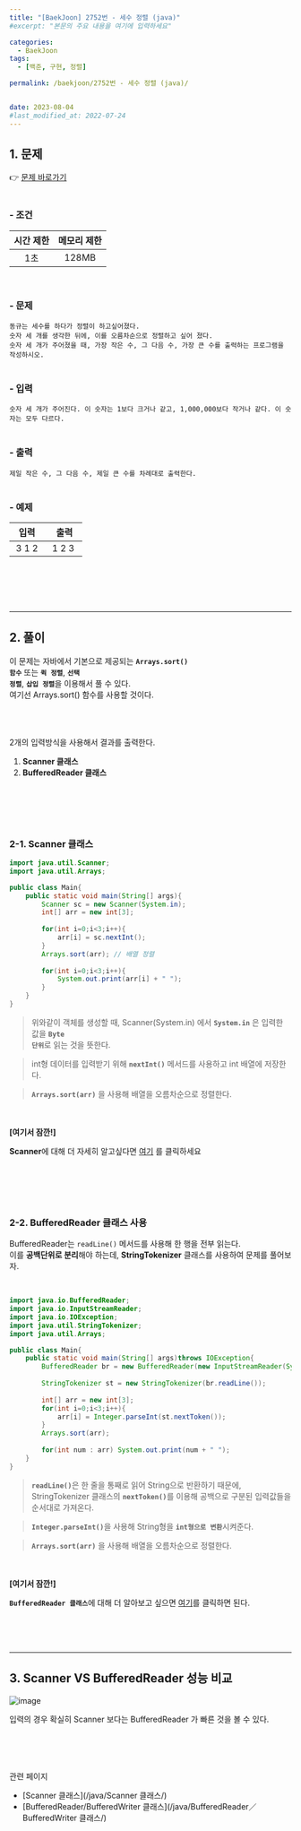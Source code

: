 ```yaml
---
title: "[BaekJoon] 2752번 - 세수 정렬 (java)"
#excerpt: "본문의 주요 내용을 여기에 입력하세요"

categories:
  - BaekJoon
tags:
  - [백준, 구현, 정렬]

permalink: /baekjoon/2752번 - 세수 정렬 (java)/


date: 2023-08-04
#last_modified_at: 2022-07-24
---
```


## 1. 문제
👉 [문제 바로가기](https://www.acmicpc.net/problem/2752)<br><br>
###  - 조건
  
| 시간 제한 | 메모리 제한 |
|:--------:|:--------:|
|1초|128MB|

<br>

### - 문제
```동규는 세수를 하다가 정렬이 하고싶어졌다.```<br>
```숫자 세 개를 생각한 뒤에, 이를 오름차순으로 정렬하고 싶어 졌다.```<br>
```숫자 세 개가 주어졌을 때, 가장 작은 수, 그 다음 수, 가장 큰 수를 출력하는 프로그램을 작성하시오.```
<br><br>

### - 입력
```숫자 세 개가 주어진다. 이 숫자는 1보다 크거나 같고, 1,000,000보다 작거나 같다. 이 숫자는 모두 다르다.```
<br><br>

### - 출력
```제일 작은 수, 그 다음 수, 제일 큰 수를 차례대로 출력한다.```
<br><br>

### - 예제
  
| &nbsp;&nbsp;입력&nbsp;&nbsp; | &nbsp;&nbsp; 출력&nbsp;&nbsp; |
|:--------:|:--------:|
|3 1 2|1 2 3|

<br><br><br><br>

---
## 2. 풀이
이 문제는 자바에서 기본으로 제공되는 <code><b>Arrays.sort() 함수</b></code> 또는 <code><b>퀵 정렬</b></code>, <code><b>선택 정렬</b></code>, <code><b>삽입 정렬</b></code>을 이용해서 풀 수 있다.<br>
여기선 Arrays.sort() 함수를 사용할 것이다.

<br><br><br>
2개의 입력방식을 사용해서 결과를 출력한다.
1. <b>Scanner 클래스</b>
2. <b>BufferedReader 클래스</b>

<br><br><br><br>


### 2-1. Scanner 클래스
```java
import java.util.Scanner;
import java.util.Arrays;

public class Main{
    public static void main(String[] args){
        Scanner sc = new Scanner(System.in);
        int[] arr = new int[3];
        
        for(int i=0;i<3;i++){
            arr[i] = sc.nextInt();
        }
        Arrays.sort(arr); // 배열 정렬
        
        for(int i=0;i<3;i++){
            System.out.print(arr[i] + " ");
        }
    }
}
```
> 위와같이 객체를 생성할 때, Scanner(System.in) 에서 <code><b>System.in</b></code> 은 입력한 값을 <code><b>Byte 단위</b></code>로 읽는 것을 뜻한다.

> int형 데이터를 입력받기 위해 <code><b>nextInt()</b></code> 메서드를 사용하고 int 배열에 저장한다.

> <code><b>Arrays.sort(arr)</b></code> 을 사용해 배열을 오름차순으로 정렬한다.


<br><br>
<b>[여기서 잠깐!]</b>
<div class="box"><b>Scanner</b>에 대해 더 자세히 알고싶다면 <a href="/java/Scanner 클래스/" class="underline"> 여기</a> 를 클릭하세요</div>

<br><br><br><br>

### 2-2. BufferedReader 클래스 사용
BufferedReader는 `readLine()` 메서드를 사용해 한 행을 전부 읽는다. <br>
이를 **공백단위로 분리**해야 하는데, **StringTokenizer** 클래스를 사용하여 문제를 풀어보자.

<br>

```java
import java.io.BufferedReader;
import java.io.InputStreamReader;
import java.io.IOException;
import java.util.StringTokenizer;
import java.util.Arrays;

public class Main{
    public static void main(String[] args)throws IOException{
        BufferedReader br = new BufferedReader(new InputStreamReader(System.in));
        
        StringTokenizer st = new StringTokenizer(br.readLine());
        
        int[] arr = new int[3];
        for(int i=0;i<3;i++){
            arr[i] = Integer.parseInt(st.nextToken());
        }
        Arrays.sort(arr);
        
        for(int num : arr) System.out.print(num + " ");
    }
}
```
> <code><b>readLine()</b></code>은 한 줄을 통째로 읽어 String으로 반환하기 때문에, StringTokenizer 클래스의 <code><b>nextToken()</b></code>를 이용해 공백으로 구분된 입력값들을 순서대로 가져온다.

> <code><b>Integer.parseInt()</b></code>을 사용해 String형을 <code><b>int형으로 변환</b></code>시켜준다.

> <code><b>Arrays.sort(arr)</b></code> 을 사용해 배열을 오름차순으로 정렬한다.

<br><br>
<b>[여기서 잠깐!]</b>
<div class="box"><code><b>BufferedReader 클래스</b></code>에 대해 더 알아보고 싶으면 <a href="/java/BufferedReader／BufferedWriter 클래스/" class="underline"> 여기</a>를 클릭하면 된다.</div>

<br><br><br>

---
## 3. Scanner VS BufferedReader 성능 비교
![image](https://github.com/cjoungi/cjoungi.github.io/assets/113075984/b48e481c-4fca-41b5-8808-695afd812dec)

입력의 경우 확실히 Scanner 보다는 <span class="color">BufferedReader 가 빠른 것을 볼 수 있다.</span>

<br><br><br><br>
<span class="color">관련 페이지</span><br>
- [Scanner 클래스](/java/Scanner 클래스/)
- [BufferedReader/BufferedWriter 클래스](/java/BufferedReader／BufferedWriter 클래스/)
<br><br><br>